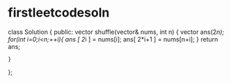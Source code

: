 # firstleetcodesoln

class Solution {
public:
    vector<int> shuffle(vector<int>& nums, int n) {
        vector<int> ans(2*n);
      for(int i=0;i<n;++i){
          ans [ 2*i ] = nums[i];
          ans[ 2*i+1 ] = nums[n+i];
      } 
      return ans;
      
    }
};
